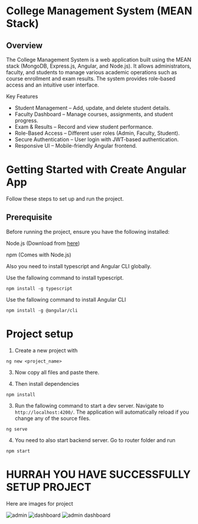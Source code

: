 # College Management System (MEAN Stack)

## Overview
The College Management System is a web application built using the MEAN stack (MongoDB, Express.js, Angular, and Node.js). It allows administrators, faculty, and students to manage various academic operations such as course enrollment and exam results. The system provides role-based access and an intuitive user interface.

Key Features
- Student Management – Add, update, and delete student details.
- Faculty Dashboard – Manage courses, assignments, and student progress.
- Exam & Results – Record and view student performance.
- Role-Based Access – Different user roles (Admin, Faculty, Student).
- Secure Authentication – User login with JWT-based authentication.
- Responsive UI – Mobile-friendly Angular frontend.

# Getting Started with Create Angular App

Follow these steps to set up and run the project.

## Prerequisite
Before running the project, ensure you have the following installed:

Node.js (Download from [here](https://nodejs.org/en/download))

npm (Comes with Node.js)

Also you need to install typescript and Angular CLI globally. 

Use the fallowing command to install typescript.

```
npm install -g typescript
```
Use the fallowing command to install Angular CLI

```
npm install -g @angular/cli
```
# Project setup
1) Create a new project  with 
```
ng new <project_name>
```
3) Now copy all files and paste there.

2) Then install dependencies
```
npm install
```
3) Run the fallowing command to start a dev server. Navigate to `http://localhost:4200/`. The application will automatically reload if you change any of the source files.
```
ng serve
``` 
4) You need to also start backend server. Go to router folder and run 
```
npm start
```

# HURRAH YOU HAVE SUCCESSFULLY SETUP PROJECT

Here are images for project

![admin ](https://github.com/user-attachments/assets/bba44a68-9957-44e4-befb-38ccf00ea900)
![dashboard](https://github.com/user-attachments/assets/323b9e2f-9442-44fe-af73-434801843579)
![admin dashboard](https://github.com/user-attachments/assets/924015a2-81a4-474f-a120-75d9871ea619)
